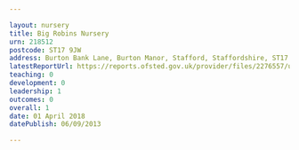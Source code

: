 ```yaml
---

layout: nursery
title: Big Robins Nursery
urn: 218512
postcode: ST17 9JW
address: Burton Bank Lane, Burton Manor, Stafford, Staffordshire, ST17 9JW
latestReportUrl: https://reports.ofsted.gov.uk/provider/files/2276557/urn/218512.pdf
teaching: 0
development: 0
leadership: 1
outcomes: 0
overall: 1
date: 01 April 2018 
datePublish: 06/09/2013

---
```


